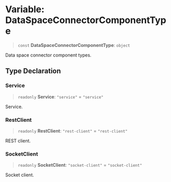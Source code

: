 # Variable: DataSpaceConnectorComponentType

> `const` **DataSpaceConnectorComponentType**: `object`

Data space connector component types.

## Type Declaration

### Service

> `readonly` **Service**: `"service"` = `"service"`

Service.

### RestClient

> `readonly` **RestClient**: `"rest-client"` = `"rest-client"`

REST client.

### SocketClient

> `readonly` **SocketClient**: `"socket-client"` = `"socket-client"`

Socket client.
